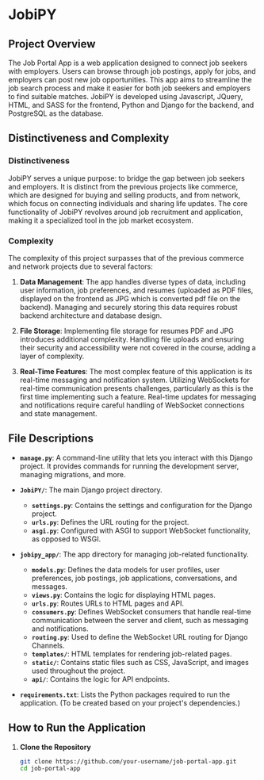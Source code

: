 # JobiPY

## Project Overview

The Job Portal App is a web application designed to connect job seekers with employers. Users can browse through job postings, apply for jobs, and employers can post new job opportunities. This app aims to streamline the job search process and make it easier for both job seekers and employers to find suitable matches. JobiPY is developed using Javascript, JQuery, HTML, and SASS for the frontend, Python and Django for the backend, and PostgreSQL as the database.

## Distinctiveness and Complexity

### Distinctiveness

JobiPY serves a unique purpose: to bridge the gap between job seekers and employers. It is distinct from the previous projects like commerce, which are designed for buying and selling products, and from network, which focus on connecting individuals and sharing life updates. The core functionality of JobiPY revolves around job recruitment and application, making it a specialized tool in the job market ecosystem.

### Complexity

The complexity of this project surpasses that of the previous commerce and network projects due to several factors:

1. **Data Management**: The app handles diverse types of data, including user information, job preferences, and resumes (uploaded as PDF files, displayed on the frontend as JPG which is converted pdf file on the backend). Managing and securely storing this data requires robust backend architecture and database design.
   
2. **File Storage**: Implementing file storage for resumes PDF and JPG introduces additional complexity. Handling file uploads and ensuring their security and accessibility were not covered in the course, adding a layer of complexity.

3. **Real-Time Features**: The most complex feature of this application is its real-time messaging and notification system. Utilizing WebSockets for real-time communication presents challenges, particularly as this is the first time implementing such a feature. Real-time updates for messaging and notifications require careful handling of WebSocket connections and state management.

## File Descriptions

- **`manage.py`**: A command-line utility that lets you interact with this Django project. It provides commands for running the development server, managing migrations, and more.

- **`JobiPY/`**: The main Django project directory.
  - **`settings.py`**: Contains the settings and configuration for the Django project.
  - **`urls.py`**: Defines the URL routing for the project.
  - **`asgi.py`**: Configured with ASGI to support WebSocket functionality, as opposed to WSGI.

- **`jobipy_app/`**: The app directory for managing job-related functionality.
  - **`models.py`**: Defines the data models for user profiles, user preferences, job postings, job applications, conversations, and messages.
  - **`views.py`**: Contains the logic for displaying HTML pages.
  - **`urls.py`**: Routes URLs to HTML pages and API.
  - **`consumers.py`**: Defines WebSocket consumers that handle real-time communication between the server and client, such as messaging and notifications.
  - **`routing.py`**: Used to define the WebSocket URL routing for Django Channels.
  - **`templates/`**: HTML templates for rendering job-related pages.
  - **`static/`**: Contains static files such as CSS, JavaScript, and images used throughout the project.
  - **`api/`**: Contains the logic for API endpoints.

- **`requirements.txt`**: Lists the Python packages required to run the application. (To be created based on your project's dependencies.)

## How to Run the Application

1. **Clone the Repository**

   ```bash
   git clone https://github.com/your-username/job-portal-app.git
   cd job-portal-app
